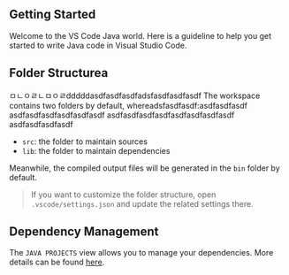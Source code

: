 ## Getting Started

Welcome to the VS Code Java world. Here is a guideline to help you get started to write Java code in Visual Studio Code.

## Folder Structurea
ㅁㄴㅇㄹㄴㅁㅇㄹdddddasdfasdfasdfadsfasdfasdfasdf
The workspace contains two folders by default, whereadsfasdfasdf:asdfasdfasdf
asdfasdfasdfasdfasdfasdf
asdfasdfasdfasdfasdfasdfasdfasdf
asdfasdfasdfasdf
- `src`: the folder to maintain sources
- `lib`: the folder to maintain dependencies

Meanwhile, the compiled output files will be generated in the `bin` folder by default.

> If you want to customize the folder structure, open `.vscode/settings.json` and update the related settings there.

## Dependency Management

The `JAVA PROJECTS` view allows you to manage your dependencies. More details can be found [here](https://github.com/microsoft/vscode-java-dependency#manage-dependencies).
